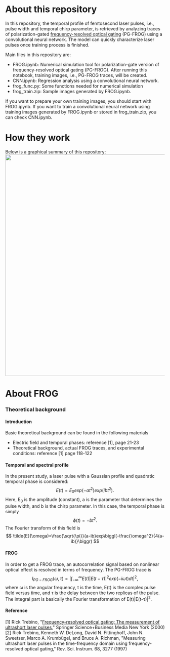 # About this repository
In this repository, the temporal profile of femtosecond laser pulses, i.e., pulse width and temporal chirp parameter, is retrieved by analyzing traces of polarization-gated [frequency-resolved optical gating](https://en.wikipedia.org/wiki/Frequency-resolved_optical_gating) (PG-FROG) using a convolutional neural network. The model can quickly characterize laser pulses once training process is finished.  
  
Main files in this repository are:
- FROG.ipynb: Numerical simulation tool for polarization-gate version of frequency-resolved optical gating (PG-FROG). After running this notebook, training images, i.e., PG-FROG traces, will be created. 
- CNN.ipynb: Regression analysis using a convolutional neural network.
- frog_func.py: Some functions needed for numerical simulation 
- frog_train.zip: Sample images generated by FROG.ipynb.        
  
If you want to prepare your own training images, you should start with FROG.ipynb. If you want to train a convolutional neural network using training images generated by FROG.ipynb or stored in frog_train.zip, you can check CNN.ipynb. 

# How they work
Below is a graphical summary of this repository:   
<img src="https://i.imgur.com/nvTHmaU.png" width="700px">      

# About FROG
### Theoretical background
#### Introduction
Basic theoretical background can be found in the following materials
- Electric field and temporal phases: reference [1], page 21-23
- Theoretical background, actual FROG traces, and experimental conditions: reference [1] page 118-122  

#### Temporal and spectral profile
In the present study, a laser pulse with a Gaussian profile and quadratic temporal phase is considered:
$$
    E(t) = E_0exp(-at^2)exp(ibt^2).
$$
Here, E<sub>0</sub> is the amplitude (constant), a is the parameter that determines the pulse width, and b is the chirp parameter. In this case, the temporal phase is simply
$$
    \phi(t) = -bt^2.
$$
The Fourier transform of this field is 
$$
    \tilde{E}(\omega)=\frac{\sqrt{\pi}}{a-ib}exp\biggl(-\frac{\omega^2}{4(a-ib)}\biggr)
$$

#### FROG
In order to get a FROG trace, an autocorrelation signal based on nonlinear optical effect is resolved in terms of frequency. The PG-FROG trace is 
$$
    I_{PG-FROG}(\omega , \tau)=\biggl|\int_{-\infty}^{\infty}E(t)|E(t-\tau)|^2exp(-i\omega t)dt\biggr|^2,
$$
where &omega; is the angular frequency, t is the time, E(t) is the complex pulse field versus time, and &tau; is the delay between the two replicas of the pulse. The integral part is basically the Fourier transformation of E(t)|E(t-&tau;)|<sup>2</sup>.


#### Reference
[1] Rick Trebino, "[Frequency-resolved optical gating: The measurement of ultrashort laser pulses](https://link.springer.com/book/10.1007/978-1-4615-1181-6)," Springer Science+Business Media New York (2000)  
[2] Rick Trebino, Kenneth W. DeLong, David N. Fittinghoff, John N. Sweetser, Marco A. Krumbügel, and Bruce A. Richman, "Measuring ultrashort laser pulses in the time-frequency domain using frequency-resolved optical gating," Rev. Sci. Instrum. 68, 3277 (1997)
